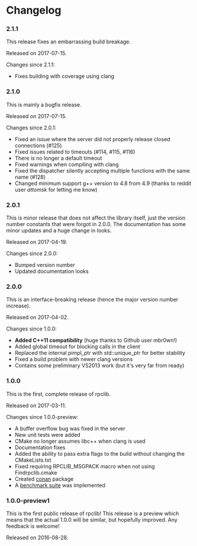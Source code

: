 # Changelog

### 2.1.1

This release fixes an embarrassing build breakage.

Released on 2017-07-15.

Changes since 2.1.1:

  * Fixes building with coverage using clang


### 2.1.0

This is mainly a bugfix release.

Released on 2017-07-15.

Changes since 2.0.1:

  * Fixed an issue where the server did not properly release closed connections (#125)
  * Fixed issues related to timeouts (#114, #115, #116)
  * There is no longer a default timeout
  * Fixed warnings when compiling with clang
  * Fixed the dispatcher silently accepting multiple functions with the same name (#128)
  * Changed minimum support g++ version to 4.8 from 4.9 (thanks to reddit user *attomsk* for letting me know)

### 2.0.1

This is minor release that does not affect the library itself, just the version
number constants that were forgot in 2.0.0. The documentation has some minor updates
and a huge change in looks.

Released on 2017-04-19.

Changes since 2.0.0:

  * Bumped version number
  * Updated documentation looks


### 2.0.0

This is an interface-breaking release (hence the major version number increase).

Released on 2017-04-02.

Changes since 1.0.0:

  * **Added C++11 compatibility** (huge thanks to Github user mbr0wn!)
  * Added global timeout for blocking calls in the client
  * Replaced the internal pimpl_ptr with std::unique_ptr for better stability
  * Fixed a build problem with newer clang versions
  * Contains some preliminary VS2013 work (but it's very far from ready)


### 1.0.0

This is the first, complete release of rpclib.

Released on 2017-03-11.

Changes since 1.0.0-preview:

  * A buffer overflow bug was fixed in the server
  * New unit tests were added
  * CMake no longer assumes libc++ when clang is used
  * Documentation fixes
  * Added the ability to pass extra flags to the build without changing the
    CMakeLists.txt
  * Fixed requiring RPCLIB\_MSGPACK macro when not using Findrpclib.cmake
  * Created [conan](https://conan.io) package
  * A [benchmark suite](https://github.com/rpclib/benchmarks) was implemented

### 1.0.0-preview1

This is the first public release of rpclib! This release is a preview which means that the actual 1.0.0 will be similar, but hopefully improved. Any feedback is welcome!

Released on 2016-08-28.
